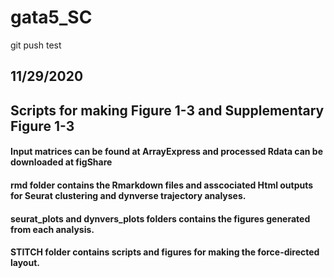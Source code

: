 # gata5_SC
git push test
## 11/29/2020
## Scripts for making Figure 1-3 and Supplementary Figure 1-3
#### Input matrices can be found at ArrayExpress and processed Rdata can be downloaded at figShare
#### rmd folder contains the Rmarkdown files and asscociated Html outputs for Seurat clustering and dynverse trajectory analyses.
#### seurat_plots and dynvers_plots folders contains the figures generated from each analysis.
#### STITCH folder contains scripts and figures for making the force-directed layout.
